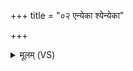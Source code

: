 +++
title = "०२ एन्येका श्येन्येका"

+++
<details><summary>मूलम् (VS)</summary>

एन्येका॒ श्येन्येका॑ कृ॒ष्णैका॒ रोहि॑णी॒ द्वे। सर्वा॑सा॒मग्र॑भं॒ नामावी॑रघ्नी॒रपे॑तन ॥
</details>